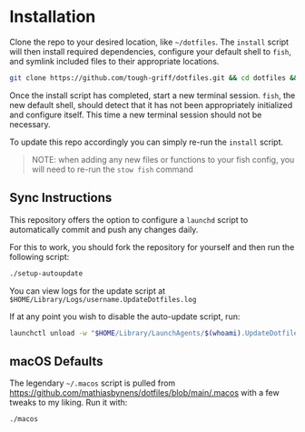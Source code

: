 # Installation

Clone the repo to your desired location, like `~/dotfiles`. The `install`
script will then install required dependencies, configure your default shell to
`fish`, and symlink included files to their appropriate locations.

```sh
git clone https://github.com/tough-griff/dotfiles.git && cd dotfiles && ./install
```

Once the install script has completed, start a new terminal session. `fish`, the
new default shell, should detect that it has not been appropriately initialized
and configure itself. This time a new terminal session should not be necessary.

To update this repo accordingly you can simply re-run the `install` script.

> NOTE: when adding any new files or functions to your fish config, you will
> need to re-run the `stow fish` command

## Sync Instructions

This repository offers the option to configure a `launchd` script to
automatically commit and push any changes daily.

For this to work, you should fork the repository for yourself and then run the
following script:

```sh
./setup-autoupdate
```

You can view logs for the update script at
`$HOME/Library/Logs/username.UpdateDotfiles.log`

If at any point you wish to disable the auto-update script, run:

```sh
launchctl unload -w "$HOME/Library/LaunchAgents/$(whoami).UpdateDotfiles.plist"
```

## macOS Defaults

The legendary `~/.macos` script is pulled from https://github.com/mathiasbynens/dotfiles/blob/main/.macos
with a few tweaks to my liking. Run it with:

```sh
./macos
```
